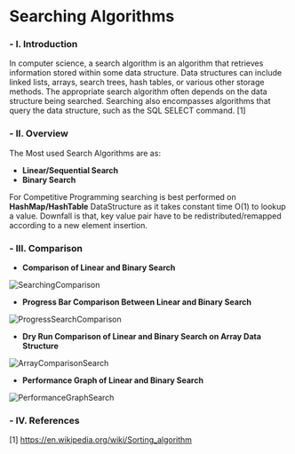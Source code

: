 # Searching Algorithms

### - I. Introduction

In computer science, a search algorithm is an algorithm that retrieves information stored within some data structure. Data structures can include linked lists, arrays, search trees, hash tables, or various other storage methods. The appropriate search algorithm often depends on the data structure being searched. Searching also encompasses algorithms that query the data structure, such as the SQL SELECT command. [1]

### - II. Overview

The Most used Search Algorithms are as:

- **Linear/Sequential Search**
- **Binary Search**

For Competitive Programming searching is best performed on **HashMap/HashTable** DataStructure as it takes constant time O(1) to lookup a value. Downfall is that, key value pair have to be redistributed/remapped according to a new element insertion.

### - III. Comparison

- **Comparison of Linear and Binary Search**

![SearchingComparison](https://blog.penjee.com/wp-content/uploads/2015/04/binary-and-linear-search-animations.gif)

- **Progress Bar Comparison Between Linear and Binary Search**

![ProgressSearchComparison](https://panthema.net/2013/0504-STX-B+Tree-Binary-vs-Linear-Search/thumb.gif)

- **Dry Run Comparison of Linear and Binary Search on Array Data Structure**

![ArrayComparisonSearch](http://www.gbl.tuwien.ac.at/_docs/GrasshopperScriptum/lib/000_Themengebiete%20der%20algorithmischen%20Planung%20und%20Analyse/DataStructure/Search.gif)

- **Performance Graph of Linear and Binary Search**

![PerformanceGraphSearch](https://i.stack.imgur.com/5WWYp.png)

### - IV. References

[1] https://en.wikipedia.org/wiki/Sorting_algorithm
